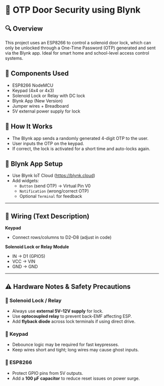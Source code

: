 # 🔐 OTP Door Security using Blynk

## 🔍 Overview
This project uses an ESP8266 to control a solenoid door lock, which can only be unlocked through a One-Time Password (OTP) generated and sent via the Blynk app. Ideal for smart home and school-level access control systems.

## 🧰 Components Used
- ESP8266 NodeMCU
- Keypad (4x4 or 4x3)
- Solenoid Lock or Relay with DC lock
- Blynk App (New Version)
- Jumper wires + Breadboard
- 5V external power supply for lock

## 🔐 How It Works
- The Blynk app sends a randomly generated 4-digit OTP to the user.
- User inputs the OTP on the keypad.
- If correct, the lock is activated for a short time and auto-locks again.

## 📱 Blynk App Setup
- Use Blynk IoT Cloud (https://blynk.cloud)
- Add widgets:
  - `Button` (send OTP) → Virtual Pin V0
  - `Notification` (wrong/correct OTP)
  - Optional `Terminal` for feedback

---

## 🔧 Wiring (Text Description)

**Keypad**
- Connect rows/columns to D2–D8 (adjust in code)

**Solenoid Lock or Relay Module**
- IN → D1 (GPIO5)
- VCC → VIN
- GND → GND

---

## ⚠️ Hardware Notes & Safety Precautions

### 🔐 Solenoid Lock / Relay
- Always use **external 5V–12V supply** for lock.
- Use **optocoupled relay** to prevent back-EMF affecting ESP.
- Add **flyback diode** across lock terminals if using direct drive.

### 🔢 Keypad
- Debounce logic may be required for fast keypresses.
- Keep wires short and tight; long wires may cause ghost inputs.

### 🧠 ESP8266
- Protect GPIO pins from 5V outputs.
- Add a **100 µF capacitor** to reduce reset issues on power surge.
